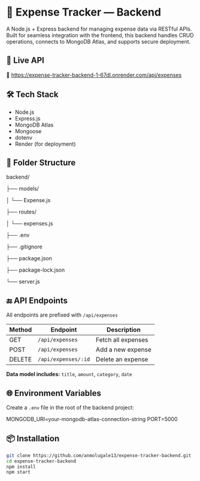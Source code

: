 # 💸 Expense Tracker — Backend

A Node.js + Express backend for managing expense data via RESTful APIs. Built for seamless integration with the frontend, this backend handles CRUD operations, connects to MongoDB Atlas, and supports secure deployment.

## 🚀 Live API

🔗 https://expense-tracker-backend-1-67dl.onrender.com/api/expenses

## 🛠️ Tech Stack

- Node.js
- Express.js
- MongoDB Atlas
- Mongoose
- dotenv
- Render (for deployment)

## 📁 Folder Structure

backend/ 

├── models/ 

│ └── Expense.js

├── routes/

│ └── expenses.js

├── .env

├── .gitignore 

├── package.json

├── package-lock.json 

└── server.js


## 🔚 API Endpoints

All endpoints are prefixed with `/api/expenses`

| Method | Endpoint              | Description        |
|--------|-----------------------|--------------------|
| GET    | `/api/expenses`       | Fetch all expenses |
| POST   | `/api/expenses`       | Add a new expense  |
| DELETE | `/api/expenses/:id`   | Delete an expense  |

**Data model includes:** `title`, `amount`, `category`, `date`


## 🌐 Environment Variables

Create a `.env` file in the root of the backend project:

MONGODB_URI=your-mongodb-atlas-connection-string PORT=5000


## 📦 Installation

```bash
git clone https://github.com/anmolugale13/expense-tracker-backend.git
cd expense-tracker-backend
npm install
npm start

